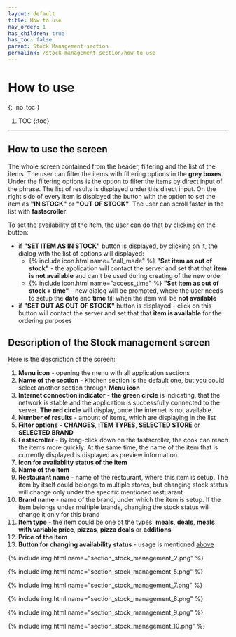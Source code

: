 ```yaml
---
layout: default
title: How to use
nav_order: 1
has_children: true
has_toc: false
parent: Stock Management section
permalink: /stock-management-section/how-to-use
---
```


# How to use
{: .no_toc }

1. TOC
{:toc}

---

## How to use the screen
The whole screen contained from the header, filtering and the list of the items. The user can filter the items with filtering options in the <span class="text-grey-dk-100">**grey boxes**</span>. Under the filtering options is the option to filter the items by direct input of the phrase. The list of results is displayed under this direct input. On the right side of every item is displayed the button with the option to set the item as <span class="text-green-200">**"IN STOCK"**</span> or <span class="text-red-200">**"OUT OF STOCK"**</span>. The user can scroll faster in the list with **fastscroller**.

To set the availability of the item, the user can do that by clicking on the button:
- if <span class="text-green-200">**"SET ITEM AS IN STOCK"**</span> button is displayed, by clicking on it, the dialog with the list of options will displayed:
	- {% include icon.html name="call_made" %} **"Set item as out of stock"** - the application will contact the server and set that that **item is not available** and can't be used during creating of the new order
	- {% include icon.html name="access_time" %} **"Set item as out of stock + time"** - new dialog will be prompted, where the user needs to setup the **date** and **time** till when the item will be **not available**
- if <span class="text-red-200">**"SET OUT AS OUT OF STOCK"**</span> button is displayed - click on this button will contact the server and set that that **item is available** for the ordering purposes

## Description of the Stock management screen
Here is the description of the screen:
1. **Menu icon** - opening the menu with all application sections
1. **Name of the section** - Kitchen section is the default one, but you could select another section through **Menu icon**
1. **Internet connection indicator** - <span class="text-green-200">**the green circle**</span> is indicating, that the network is stable and the application is successfully connected to the server. <span class="text-red-200">**The red circle**</span> will display, once the internet is not available.
1. **Number of results** - amount of items, which are displaying in the list
1. **Filter options** - **CHANGES**, **ITEM TYPES**, **SELECTED STORE** or **SELECTED BRAND**
1. **Fastscroller** - By long-click down on the fastscroller, the cook can reach the items more quickly. At the same time, the name of the item that is currently displayed is displayed as preview information.
1. **Icon for availablity status of the item**
1. **Name of the item**
1. **Restaurant name** - name of the restaurant, where this item is setup. The item by itself could belongs to multiple stores, but changing stock status will change only under the specific mentioned restuarant
1. **Brand name** - name of the brand, under which the item is setup. If the item belongs under multiple brands, changing the stock status will change it only for this brand
1. **Item type** - the item could be one of the types: **meals**, **deals**, **meals with variable price**, **pizzas**, **pizza deals** or **additions**
1. **Price of the item**
1. **Button for changing availability status** - usage is mentioned [above](#how-to-use-the-screen)

{% include img.html name="section_stock_management_2.png" %}

{% include img.html name="section_stock_management_5.png" %}

{% include img.html name="section_stock_management_7.png" %}

{% include img.html name="section_stock_management_8.png" %}

{% include img.html name="section_stock_management_9.png" %}

{% include img.html name="section_stock_management_10.png" %}

